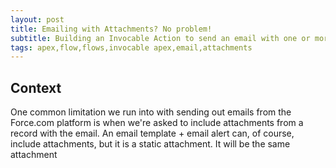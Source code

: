 ```yaml
---
layout: post
title: Emailing with Attachments? No problem!
subtitle: Building an Invocable Action to send an email with one or more attachments
tags: apex,flow,flows,invocable apex,email,attachments
---
```


## Context

One common limitation we run into with sending out emails from the Force.com platform is when we're asked to include attachments from a record with the email. An email template + email alert can, of course, include attachments, but it is a static attachment. It will be the same attachment 